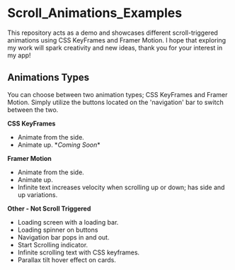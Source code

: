 # Scroll_Animations_Examples

This repository acts as a demo and showcases different scroll-triggered animations using CSS KeyFrames and Framer Motion. I hope that exploring my work will spark creativity and new ideas, thank you for your interest in my app!

## Animations Types
You can choose between two animation types; CSS KeyFrames and Framer Motion. Simply utilize the buttons located on the 'navigation' bar to switch between the two.

**CSS KeyFrames**
- Animate from the side.
- Animate up. \*_Coming Soon_\*

**Framer Motion**
- Animate from the side.
- Animate up.
- Infinite text increases velocity when scrolling up or down; has side and up variations.

**Other - Not Scroll Triggered**
- Loading screen with a loading bar.
- Loading spinner on buttons
- Navigation bar pops in and out.
- Start Scrolling indicator.
- Infinite scrolling text with CSS keyframes.
- Parallax tilt hover effect on cards.
